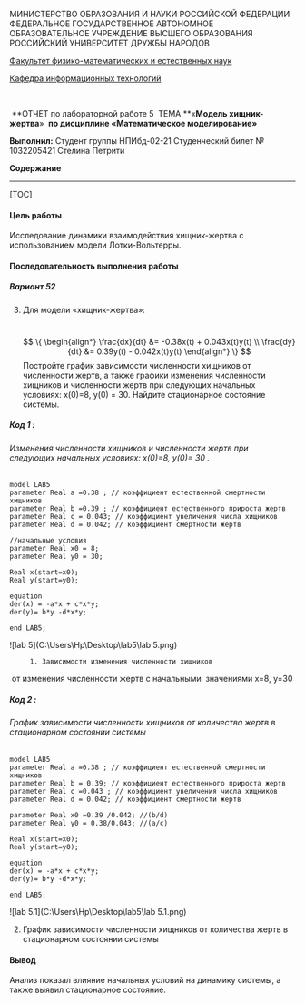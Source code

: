 

МИНИСТЕРСТВО ОБРАЗОВАНИЯ И НАУКИ РОССИЙСКОЙ ФЕДЕРАЦИИ ФЕДЕРАЛЬНОЕ ГОСУДАРСТВЕННОЕ АВТОНОМНОЕ ОБРАЗОВАТЕЛЬНОЕ УЧРЕЖДЕНИЕ ВЫСШЕГО ОБРАЗОВАНИЯ РОССИЙСКИЙ УНИВЕРСИТЕТ ДРУЖБЫ НАРОДОВ

<u>Факультет физико-математических и естественных наук</u>

<u>Кафедра информационных технологий</u>







​									



​								**ОТЧЕТ по лабораторной работе 5
​								ТЕМА **«**Модель хищник-жертва**»
​						**по дисциплине «Математическое моделирование»**













**Выполнил:**
Студент группы НПИбд-02-21
Студенческий билет № 1032205421
Стелина Петрити  











**Содержание**

------

[TOC]





#### Цель работы

Исследование динамики взаимодействия хищник-жертва с использованием модели Лотки-Вольтерры. 

#### Последовательность выполнения работы



##### **Вариант 52**

3. Для модели «хищник-жертва»: 

   ​                               
   $$
   \{
   \begin{align*}
   \frac{dx}{dt} &= -0.38x(t) + 0.043x(t)y(t) \\
   \frac{dy}{dt} &= 0.39y(t) - 0.042x(t)y(t)
   \end{align*}
   \}
   $$
   Постройте график зависимости численности хищников от численности жертв, а также графики изменения численности хищников и численности жертв при следующих начальных условиях: x(0)=8, y(0) = 30. Найдите стационарное состояние системы.
   
   

##### Код 1 :

###### Изменения численности хищников и численности жертв при следующих начальных условиях: x(0)=8,  y(0)= 30 .

```
model LAB5
parameter Real a =0.38 ; // коэффициент естественной смертности хищников
parameter Real b =0.39 ; // коэффициент естественного прироста жертв
parameter Real c = 0.043; // коэффициент увеличения числа хищников
parameter Real d = 0.042; // коэффициент смертности жертв

//начальныe условия
parameter Real x0 = 8;
parameter Real y0 = 30; 

Real x(start=x0);
Real y(start=y0);

equation
der(x) = -a*x + c*x*y;
der(y)= b*y -d*x*y;

end LAB5;
```

![lab 5](C:\Users\Hp\Desktop\lab5\lab 5.png)

		 1. Зависимости изменения численности хищников 
​				  от изменения численности жертв с начальными 
​				   значениями x=8, y=30

##### Код 2 :

###### График зависимости численности хищников от количества жертв в стационарном состоянии системы 

```
model LAB5
parameter Real a =0.38 ; // коэффициент естественной смертности хищников
parameter Real b = 0.39; // коэффициент естественного прироста жертв
parameter Real c =0.043 ; // коэффициент увеличения числа хищников
parameter Real d = 0.042; // коэффициент смертности жертв

parameter Real x0 =0.39 /0.042; //(b/d)
parameter Real y0 = 0.38/0.043; //(a/c)

Real x(start=x0);
Real y(start=y0);

equation
der(x) = -a*x + c*x*y;
der(y)= b*y -d*x*y;

end LAB5;
```

![lab 5.1](C:\Users\Hp\Desktop\lab5\lab 5.1.png)

2. График зависимости численности хищников от количества жертв в стационарном состоянии системы

#### Вывод

Анализ показал влияние начальных условий на динамику системы, а также выявил стационарное состояние.
